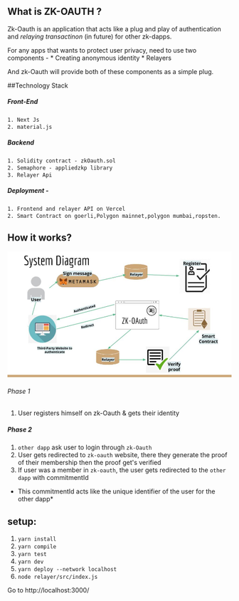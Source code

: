 ## What is ZK-OAUTH ?

Zk-Oauth is an application that acts like a plug and play of authentication 
and *relaying transactinon* (in future) for other zk-dapps.

For any apps that wants to protect user privacy, need to use two components -
	* Creating anonymous identity
	* Relayers

And zk-Oauth will provide both of these components as a simple plug.


##Technology Stack

##### Front-End
	1. Next Js
	2. material.js
##### Backend
	1. Solidity contract - zkOauth.sol
	2. Semaphore - appliedzkp library
	3. Relayer Api
	
##### Deployment -
	1. Frontend and relayer API on Vercel
	2. Smart Contract on goerli,Polygon mainnet,polygon mumbai,ropsten.

## How it works?

![working](https://raw.githubusercontent.com/0xrishabh/zkOauth/master/working.jpg)

###### Phase 1
1. User registers himself on zk-Oauth & gets their identity

##### Phase 2

1. `other dapp` ask user to login through `zk-Oauth`
2. User gets redirected to `zk-oauth` website, there they generate the proof of their membership 
	then the proof get's verified 
3. If user was a member in `zk-oauth`, the user gets redirected to the `other dapp` with 
	commitmentId 

* This commitmentId acts like the unique identifier of the user for the other dapp* 


## setup:

1. `yarn install`
2. `yarn compile`
3. `yarn test`
4. `yarn dev`
5. `yarn deploy --network localhost`
6. `node relayer/src/index.js`

Go to http://localhost:3000/

